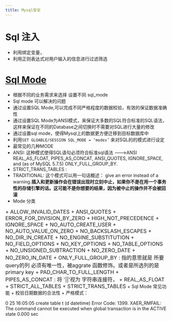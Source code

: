 ```yaml
---
title: Mysql安全
---
```


# Sql 注入

+ 利用绑定变量，
+ 利用正则表达式对用户输入的信息进行过滤筛选

# <a href = "https://dev.mysql.com/doc/refman/5.7/en/sql-mode.html">Sql Mode</a>

+ 根据不同的业务需求来选择 设置不同 sql_mode
+ Sql mode 可以解决的问题
 + 通过设置SQL Mode,可以完成不同严格程度的数据校验，有效的保证数据准确性
 + 通过设置SQL Mode为ANSI模式，来保证大多数的SQL符合标准的SQL语法，这样来保证在不同的Database之间切换时不需要对SQL进行大量的修改
 + 通过设置sql mode，使得Mysql上的数据更方便迁移到目标数据库中
+ 利用`SET GLOABLE/SESSION SQL_MODE = ‘modes’` 来对SQL的的模式进行设定
+ 最常见的几种MODE 
 + ANSI: 这种模式使得SQL语句必须符合标准sql语法 --->ANSI REAL_AS_FLOAT, PIPES_AS_CONCAT, ANSI_QUOTES, IGNORE_SPACE, and (as of MySQL 5.7.5) ONLY_FULL_GROUP_BY.
 + STRICT_TRANS_TABLES :
 + TRADITIONAL: 这个模式可以用一句话概述： give an error instead of a warning.**插入和更新操作会在错误出现时立刻中止，如果你不是在用一个事务性的存储引擎的话。这可能不是你想要的结果，因为被中止的操作并不会被回滚**
+ Mode 分类
 <font size = 3>
 + ALLOW_INVALID_DATES
 + ANSI_QUOTES
 + ERROR_FOR_DIVISION_BY_ZERO
 + HIGH_NOT_PRECEDENCE
 + IGNORE_SPACE	
 + NO_AUTO_CREATE_USER
 + NO_AUTO_VALUE_ON_ZERO
 + NO_BACKSLASH_ESCAPES
 + NO_DIR_IN_CREATE
 + NO_ENGINE_SUBSTITUTION
 + NO_FIELD_OPTIONS
 + NO_KEY_OPTIONS
 + NO_TABLE_OPTIONS
 + NO_UNSIGNED_SUBTRACTION
 + NO_ZERO_DATE
 + NO_ZERO_IN_DATE
 + ONLY_FULL_GROUP_BY : 指的意思就是 所要query的列 必须有唯一性，被aggrate 函数修饰。或者是所选列的是primary key
 + PAD_CHAR_TO_FULL_LENGTH
 + PIPES_AS_CONCAT : 将 '||'视为 字符串连接符，
 + REAL_AS_FLOAT
 + STRICT_ALL_TABLES
 + STRICT_TRANS_TABLES
</font>
+ Sql Mode 常见功能
 + 校验日期数据的合法性
 + 严格模式：

0	25	16:05:05	create table t (d datetime)	Error Code: 1399. XAER_RMFAIL: The command cannot be executed when global transaction is in the  ACTIVE state	0.000 sec